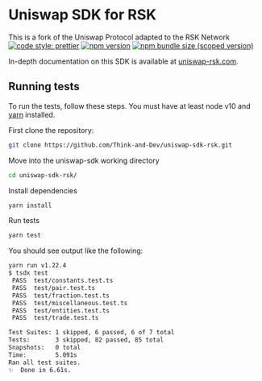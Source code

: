 # Uniswap SDK for RSK
This is a fork of the Uniswap Protocol adapted to the RSK Network
[![code style: prettier](https://img.shields.io/badge/code_style-prettier-ff69b4.svg?style=flat-square)](https://github.com/prettier/prettier)
[![npm version](https://img.shields.io/npm/v/@thinkanddev/uniswap-sdk-rsk/latest.svg)](https://www.npmjs.com/package/@thinkanddev/uniswap-sdk-rsk/v/latest)
[![npm bundle size (scoped version)](https://img.shields.io/bundlephobia/minzip/@thinkanddev/uniswap-sdk-rsk/latest.svg)](https://bundlephobia.com/result?p=@thinkanddev/uniswap-sdk-rsk@latest)

In-depth documentation on this SDK is available at [uniswap-rsk.com](https://uniswap-rsk.com/docs/v2/SDK/getting-started/).

## Running tests

To run the tests, follow these steps. You must have at least node v10 and [yarn](https://yarnpkg.com/) installed.

First clone the repository:

```sh
git clone https://github.com/Think-and-Dev/uniswap-sdk-rsk.git
```

Move into the uniswap-sdk working directory

```sh
cd uniswap-sdk-rsk/
```

Install dependencies

```sh
yarn install
```

Run tests

```sh
yarn test
```

You should see output like the following:

```sh
yarn run v1.22.4
$ tsdx test
 PASS  test/constants.test.ts
 PASS  test/pair.test.ts
 PASS  test/fraction.test.ts
 PASS  test/miscellaneous.test.ts
 PASS  test/entities.test.ts
 PASS  test/trade.test.ts

Test Suites: 1 skipped, 6 passed, 6 of 7 total
Tests:       3 skipped, 82 passed, 85 total
Snapshots:   0 total
Time:        5.091s
Ran all test suites.
✨  Done in 6.61s.
```

